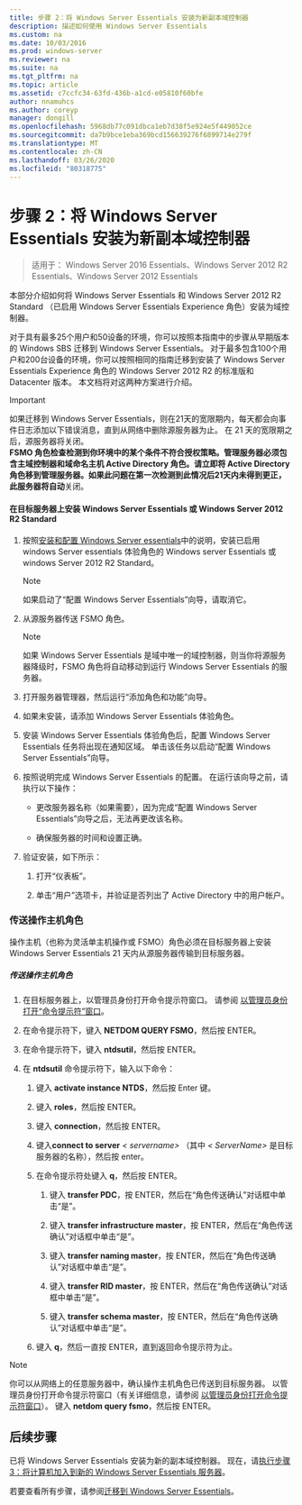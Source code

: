 ```yaml
---
title: 步骤 2：将 Windows Server Essentials 安装为新副本域控制器
description: 描述如何使用 Windows Server Essentials
ms.custom: na
ms.date: 10/03/2016
ms.prod: windows-server
ms.reviewer: na
ms.suite: na
ms.tgt_pltfrm: na
ms.topic: article
ms.assetid: c7ccfc34-63fd-436b-a1cd-e05810f60bfe
author: nnamuhcs
ms.author: coreyp
manager: dongill
ms.openlocfilehash: 5968db77c091dbca1eb7d38f5e924e5f449052ce
ms.sourcegitcommit: da7b9bce1eba369bcd156639276f6899714e279f
ms.translationtype: MT
ms.contentlocale: zh-CN
ms.lasthandoff: 03/26/2020
ms.locfileid: "80318775"
---
```

# <a name="step-2-install-windows-server-essentials-as-a-new-replica-domain-controller"></a>步骤 2：将 Windows Server Essentials 安装为新副本域控制器

>适用于： Windows Server 2016 Essentials、Windows Server 2012 R2 Essentials、Windows Server 2012 Essentials

本部分介绍如何将 Windows Server Essentials 和 Windows Server 2012 R2 Standard （已启用 Windows Server Essentials Experience 角色）安装为域控制器。  
  
 对于具有最多25个用户和50设备的环境，你可以按照本指南中的步骤从早期版本的 Windows SBS 迁移到 Windows Server Essentials。 对于最多包含100个用户和200台设备的环境，你可以按照相同的指南迁移到安装了 Windows Server Essentials Experience 角色的 Windows Server 2012 R2 的标准版和 Datacenter 版本。 本文档将对这两种方案进行介绍。  
  
> [!IMPORTANT]
>  如果迁移到 Windows Server Essentials，则在21天的宽限期内，每天都会向事件日志添加以下错误消息，直到从网络中删除源服务器为止。 在 21 天的宽限期之后，源服务器将关闭。 <br> **FSMO 角色检查检测到你环境中的某个条件不符合授权策略。管理服务器必须包含主域控制器和域命名主机 Active Directory 角色。请立即将 Active Directory 角色移到管理服务器。如果此问题在第一次检测到此情况后21天内未得到更正，此服务器将自动**关闭。   
  
#### <a name="install-windows-server-essentials-or-windows-server-2012-r2-standard-on-the-destination-server"></a>在目标服务器上安装 Windows Server Essentials 或 Windows Server 2012 R2 Standard  
  
1.  按照[安装和配置 Windows Server essentials](../install/Install-and-Configure-Windows-Server-Essentials-or-Windows-Server-Essentials-Experience.md)中的说明，安装已启用 windows Server essentials 体验角色的 Windows server Essentials 或 windows Server 2012 R2 Standard。  
  
    > [!NOTE]
    >  如果启动了“配置 Windows Server Essentials”向导，请取消它。  
  
2.  从源服务器传送 FSMO 角色。  
  
    > [!NOTE]
    >  如果 Windows Server Essentials 是域中唯一的域控制器，则当你将源服务器降级时，FSMO 角色将自动移动到运行 Windows Server Essentials 的服务器。  
  
3.  打开服务器管理器，然后运行“添加角色和功能”向导。  
  
4.  如果未安装，请添加 Windows Server Essentials 体验角色。  
  
5.  安装 Windows Server Essentials 体验角色后，配置 Windows Server Essentials 任务将出现在通知区域。 单击该任务以启动“配置 Windows Server Essentials”向导。  
  
6.  按照说明完成 Windows Server Essentials 的配置。 在运行该向导之前，请执行以下操作：  
  
    -   更改服务器名称（如果需要），因为完成“配置 Windows Server Essentials”向导之后，无法再更改该名称。  
  
    -   确保服务器的时间和设置正确。  
  
7.  验证安装，如下所示：  
  
    1.  打开“仪表板”。  
  
    2.  单击“用户”选项卡，并验证是否列出了 Active Directory 中的用户帐户。  
  
### <a name="transfer-the-operations-master-roles"></a>传送操作主机角色  
 操作主机（也称为灵活单主机操作或 FSMO）角色必须在目标服务器上安装 Windows Server Essentials 21 天内从源服务器传输到目标服务器。  
  
##### <a name="to-transfer-the-operations-master-roles"></a>传送操作主机角色  
  
1.  在目标服务器上，以管理员身份打开命令提示符窗口。 请参阅 [以管理员身份打开“命令提示符”窗口](https://technet.microsoft.com/library/cc947813\(v=WS.10\).aspx)。  
  
2.  在命令提示符下，键入 **NETDOM QUERY FSMO**，然后按 ENTER。  
  
3.  在命令提示符下，键入 **ntdsutil**，然后按 ENTER。  
  
4.  在 **ntdsutil** 命令提示符下，输入以下命令：  
  
    1.  键入 **activate instance NTDS**，然后按 Enter 键。  
  
    2.  键入 **roles**，然后按 ENTER。  
  
    3.  键入 **connection**，然后按 ENTER。  
  
    4.  键入**connect to server** *< servername\>* （其中 *< ServerName\>* 是目标服务器的名称），然后按 enter。  
  
    5.  在命令提示符处键入 **q**，然后按 ENTER。  
  
        1.  键入 **transfer PDC**，按 ENTER，然后在“角色传送确认”对话框中单击“是”。  
  
        2.  键入 **transfer infrastructure master**，按 ENTER，然后在“角色传送确认”对话框中单击“是”。  
  
        3.  键入 **transfer naming master**，按 ENTER，然后在“角色传送确认”对话框中单击“是”。  
  
        4.  键入 **transfer RID master**，按 ENTER，然后在“角色传送确认”对话框中单击“是”。  
  
        5.  键入 **transfer schema master**，按 ENTER，然后在“角色传送确认”对话框中单击“是”。  
  
    6.  键入 **q**，然后一直按 ENTER，直到返回命令提示符为止。  
  
> [!NOTE]
>  你可以从网络上的任意服务器中，确认操作主机角色已传送到目标服务器。 以管理员身份打开命令提示符窗口（有关详细信息，请参阅 [以管理员身份打开命令提示符窗口](https://technet.microsoft.com/library/cc947813\(v=WS.10\).aspx)）。 键入 **netdom query fsmo**，然后按 ENTER。  
  
## <a name="next-steps"></a>后续步骤  
 已将 Windows Server Essentials 安装为新的副本域控制器。 现在，请[执行步骤3：将计算机加入到新的 Windows Server Essentials 服务器](Step-3--Join-computers-to-the-new-Windows-Server-Essentials-server.md)。  
  
若要查看所有步骤，请参阅[迁移到 Windows Server Essentials](Migrate-from-Previous-Versions-to-Windows-Server-Essentials-or-Windows-Server-Essentials-Experience.md)。

